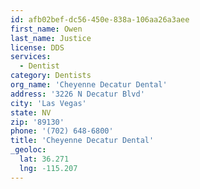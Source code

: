 ```yaml
---
id: afb02bef-dc56-450e-838a-106aa26a3aee
first_name: Owen
last_name: Justice
license: DDS
services:
  - Dentist
category: Dentists
org_name: 'Cheyenne Decatur Dental'
address: '3226 N Decatur Blvd'
city: 'Las Vegas'
state: NV
zip: '89130'
phone: '(702) 648-6800'
title: 'Cheyenne Decatur Dental'
_geoloc:
  lat: 36.271
  lng: -115.207
---
```

